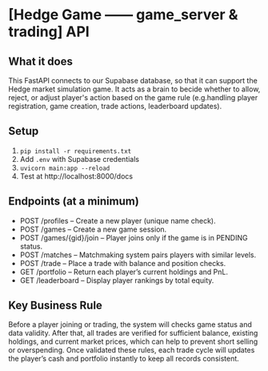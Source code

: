 # [Hedge Game —— game_server & trading] API

## What it does
This FastAPI connects to our Supabase database, so that it can support the Hedge market simulation game. It acts as a brain to becide whether to allow, reject, or adjust player's action based on the game rule (e.g.handling player registration, game creation, trade actions, leaderboard updates).

## Setup
1. `pip install -r requirements.txt`
2. Add `.env` with Supabase credentials
3. `uvicorn main:app --reload`
4. Test at http://localhost:8000/docs

## Endpoints (at a minimum)
- POST /profiles – Create a new player (unique name check).
- POST /games – Create a new game session.
- POST /games/{gid}/join – Player joins only if the game is in PENDING status.
- POST /matches – Matchmaking system pairs players with similar levels.
- POST /trade – Place a trade with balance and position checks.
- GET /portfolio – Return each player’s current holdings and PnL.
- GET /leaderboard – Display player rankings by total equity.

## Key Business Rule
Before a player joining or trading, the system will checks game status and data validity. After that, all trades are verified for sufficient balance, existing holdings, and current market prices, which can help to prevent short selling or overspending. Once validated these rules, each trade cycle will updates the player’s cash and portfolio instantly to keep all records consistent.
